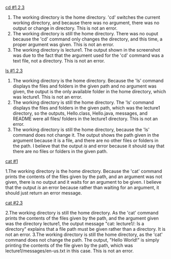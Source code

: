 [cd #1,2,3](https://github.com/ethankook/cse15l-lab-reports/blob/main/Screenshot%202023-10-03%20at%2011.13.56%20AM.png)
1. The working directory is the home directory. 'cd' switches the current working directory, and because there was no argument, there was no output or change in directory. This is not an error.
2. The working directory is still the home directory. There was no ouput because the 'cd' command only changes the directory, and this time, a proper argument was given. This is not an error.
3. The working directory is lecture1. The output shown in the screenshot was due to the fact that the argument used for the 'cd' command was a text file, not a directory. This is not an error.

[ls #1,2,3](https://github.com/ethankook/cse15l-lab-reports/blob/main/Screenshot%202023-10-03%20at%2011.22.17%20AM.png)
1. The working directory is the home directory. Because the 'ls' command displays the files and folders in the given path and no argument was given, the output is the only available folder in the home directory, which was lecture1. This is not an error. 
2. The working directory is still the home directory. The 'ls' command displays the files and folders in the given path, which was the lecture1 directory, so the outputs, Hello.class, Hello.java, messages, and README were all files/ folders in the lecture1 directory. This is not an error.
3. The working directory is still the home directory, because the 'ls' command does not change it. The output shows the path given in the argument because it is a file, and there are no other files or folders in the path. I believe that the output *is* and error because it should say that there are no files or folders in the given path.

[cat #1](https://github.com/ethankook/cse15l-lab-reports/blob/main/Screenshot%202023-10-03%20at%2011.26.53%20AM.png)

1.The working directory is the home directory. Because the 'cat' command prints the contents of the files given by the path, and an argument was not given, there is no output and it waits for an argument to be given. I believe that the output *is* an error because rather than waiting for an argument, it should just return an error message. 

[cat #2,3](https://github.com/ethankook/cse15l-lab-reports/blob/main/Screenshot%202023-10-03%20at%2011.27.02%20AM.png)

2.The working directory is still the home directory. As the 'cat' command prints the contents of the files given by the path, and the argument given was the directory lecture1, the output message "cat: lecture1/: Is a directory" explains that a file path must be given rather than a directory. It is not an error.
3.The working directory is still the home directory, as the 'cat' command does not change the path. The output, "Hello World!" is simply printing the contents of the file given by the path, which was lecture1/messages/en-us.txt in this case. This is not an error.
